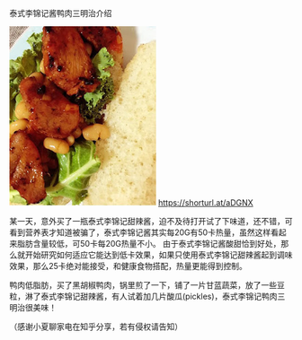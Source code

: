 泰式李锦记酱鸭肉三明治介绍

![三明治](https://github.com/ywangnccu/ywang/blob/main/images/%E4%B8%89%E6%98%8E%E6%B2%BB.jpg)
https://shorturl.at/aDGNX

某一天，意外买了一瓶泰式李锦记甜辣酱，迫不及待打开试了下味道，还不错，可看到营养表才知道被骗了，泰式李锦记酱其实每20G有50卡热量，虽然这样看起来脂肪含量较低，可50卡每20G热量不小。
由于泰式李锦记酱酸甜恰到好处，那么就开始研究如何适应它能达到低卡效果，如果只使用泰式李锦记甜辣酱起到调味效果，那么25卡绝对能接受，和健康食物搭配，热量更能得到控制。

鸭肉低脂肪，买了黑胡椒鸭肉，锅里煎了一下，铺了一片甘蓝蔬菜，放了一些豆粒，淋了泰式李锦记甜辣酱，有人试着加几片酸瓜(pickles)，泰式李锦记鸭肉三明治很美味！

（感谢小夏聊家电在知乎分享，若有侵权请告知）
